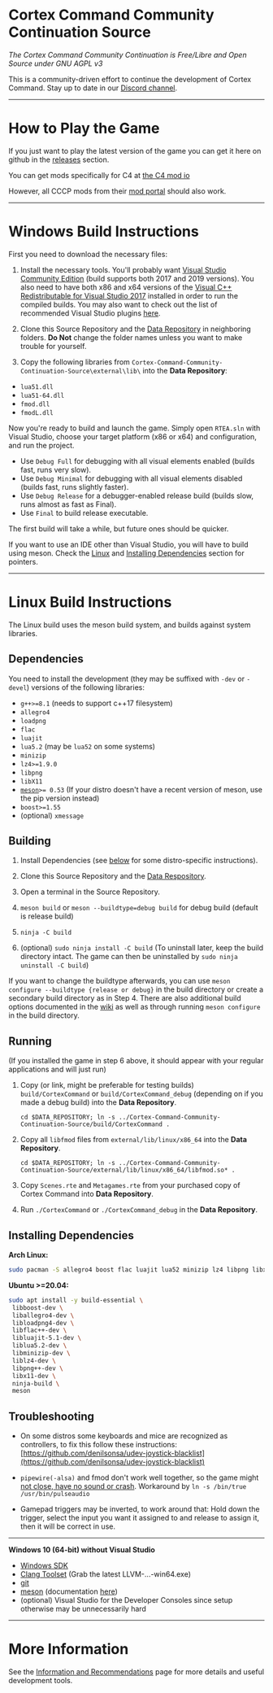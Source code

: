 # Cortex Command Community Continuation Source

*The Cortex Command Community Continuation is Free/Libre and Open Source under GNU AGPL v3*

This is a community-driven effort to continue the development of Cortex Command.
Stay up to date in our [Discord channel](https://discord.gg/Fwyar4Uvx6).

***

# How to Play the Game

If you just want to play the latest version of the game you can get it here on github in the [releases](https://github.com/Cortex-Command-Center/Cortex-Command-Community-Continuation-Engine/releases) section.

You can get mods specifically for C4 at [the C4 mod io](https://c4.old.mod.io)

However, all CCCP mods from their [mod portal](https://cccp.mod.io) should also work.

***

# Windows Build Instructions

First you need to download the necessary files:

1. Install the necessary tools.
   You'll probably want [Visual Studio Community Edition](https://visualstudio.microsoft.com/downloads/) (build supports both 2017 and 2019 versions).
   You also need to have both x86 and x64 versions of the [Visual C++ Redistributable for Visual Studio 2017](https://support.microsoft.com/en-us/help/2977003/the-latest-supported-visual-c-downloads) installed in order to run the compiled builds.
   You may also want to check out the list of recommended Visual Studio plugins [here](https://github.com/Cortex-Command-Center/Cortex-Command-Community-Continuation-Engine/wiki).

2. Clone this Source Repository and the [Data Repository](https://github.com/Cortex-Command-Center/Cortex-Command-Community-Continuation-Data) in neighboring folders.
   **Do Not** change the folder names unless you want to make trouble for yourself.

3. Copy the following libraries from `Cortex-Command-Community-Continuation-Source\external\lib\` into the **Data Repository**:
* `lua51.dll`
* `lua51-64.dll`
* `fmod.dll`
* `fmodL.dll`

Now you're ready to build and launch the game.
Simply open `RTEA.sln` with Visual Studio, choose your target platform (x86 or x64) and configuration, and run the project.

* Use `Debug Full` for debugging with all visual elements enabled (builds fast, runs very slow).
* Use `Debug Minimal` for debugging with all visual elements disabled (builds fast, runs slightly faster).
* Use `Debug Release` for a debugger-enabled release build (builds slow, runs almost as fast as Final).
* Use `Final` to build release executable.

The first build will take a while, but future ones should be quicker.

If you want to use an IDE other than Visual Studio, you will have to build using meson. Check the [Linux](#building) and [Installing Dependencies](#installing-dependencies) section for pointers.

***

# Linux Build Instructions

The Linux build uses the meson build system, and builds against system libraries.

## Dependencies

You need to install the development (they may be suffixed with `-dev` or `-devel`) versions of the following libraries:

* `g++>=8.1` (needs to support c++17 filesystem)
* `allegro4`
* `loadpng`
* `flac`
* `luajit`
* `lua5.2` (may be `lua52` on some systems)
* `minizip`
* `lz4>=1.9.0`
* `libpng`
* `libX11`
* [`meson`](https://www.mesonbuild.com)`>= 0.53` (If your distro doesn't have a recent version of meson, use the pip version instead)
* `boost>=1.55`
* (optional) `xmessage`

## Building

1. Install Dependencies (see [below](#installing-dependencies) for some distro-specific instructions).

2. Clone this Source Repository and the [Data Respository](https://github.com/Cortex-Command-Center/Cortex-Command-Community-Continuation-Data).

3. Open a terminal in the Source Repository.

4. `meson build` or `meson --buildtype=debug build` for debug build (default is release build)

5. `ninja -C build`

6. (optional) `sudo ninja install -C build` (To uninstall later, keep the build directory intact. The game can then be uninstalled by `sudo ninja uninstall -C build`)

If you want to change the buildtype afterwards, you can use `meson configure --buildtype {release or debug}` in the build directory or create a secondary build directory as in Step 4. There are also additional build options documented in the [wiki](https://github.com/Cortex-Command-Center/Cortex-Command-Community-Continuation-Engine/wiki) as well as through running `meson configure` in the build directory.

## Running

(If you installed the game in step 6 above, it should appear with your regular applications and will just run)

1. Copy (or link, might be preferable for testing builds) `build/CortexCommand` or `build/CortexCommand_debug` (depending on if you made a debug build) into the **Data Repository**.
   
   `cd $DATA_REPOSITORY; ln -s ../Cortex-Command-Community-Continuation-Source/build/CortexCommand . `

2. Copy all `libfmod` files from `external/lib/linux/x86_64` into the **Data Repository**.
   
   `cd $DATA_REPOSITORY; ln -s ../Cortex-Command-Community-Continuation-Source/external/lib/linux/x86_64/libfmod.so* .`

3. Copy `Scenes.rte` and `Metagames.rte` from your purchased copy of Cortex Command into **Data Repository**.

4. Run `./CortexCommand` or `./CortexCommand_debug` in the **Data Repository**.

## Installing Dependencies

**Arch Linux:**

```bash
sudo pacman -S allegro4 boost flac luajit lua52 minizip lz4 libpng libx11 xorg-xmessage meson ninja base-devel
```

**Ubuntu >=20.04:** 

```bash
sudo apt install -y build-essential \
 libboost-dev \
 liballegro4-dev \
 libloadpng4-dev \
 libflac++-dev \
 libluajit-5.1-dev \
 liblua5.2-dev \
 libminizip-dev \
 liblz4-dev \
 libpng++-dev \
 libx11-dev \
 ninja-build \
 meson
```

## Troubleshooting

* On some distros some keyboards and mice are recognized as controllers, to fix this follow these instructions: [https://github.com/denilsonsa/udev-joystick-blacklist](https://github.com/denilsonsa/udev-joystick-blacklist)

* `pipewire(-alsa)` and fmod don't work well together, so the game might [not close, have no sound or crash](https://gitlab.freedesktop.org/pipewire/pipewire/-/issues/1514). Workaround by `ln -s /bin/true /usr/bin/pulseaudio`

* Gamepad triggers may be inverted, to work around that: Hold down the trigger, select the input you want it assigned to and release to assign it, then it will be correct in use.

***

**Windows 10 (64-bit) without Visual Studio**

- [Windows SDK](https://developer.microsoft.com/de-de/windows/downloads/windows-10-sdk/)
- [Clang Toolset](https://github.com/llvm/llvm-project/releases) (Grab the latest LLVM-...-win64.exe)
- [git](https://www.git-scm.org)
- [meson](https://github.com/mesonbuild/meson/releases) (documentation [here](https://www.mesonbuild.com))
- (optional) Visual Studio for the Developer Consoles since setup otherwise may be unnecessarily hard

***

# More Information

See the [Information and Recommendations](https://github.com/Cortex-Command-Center/Cortex-Command-Community-Continuation-Engine/wiki) page for more details and useful development tools.
